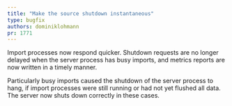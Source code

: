 ```yaml
---
title: "Make the source shutdown instantaneous"
type: bugfix
authors: dominiklohmann
pr: 1771
---
```


Import processes now respond quicker. Shutdown requests are no longer delayed
when the server process has busy imports, and metrics reports are now written
in a timely manner.

Particularly busy imports caused the shutdown of the server process to hang,
if import processes were still running or had not yet flushed all data.
The server now shuts down correctly in these cases.
